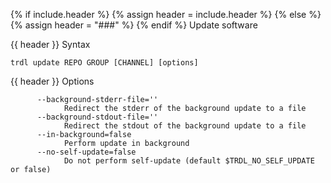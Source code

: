 {% if include.header %}
{% assign header = include.header %}
{% else %}
{% assign header = "###" %}
{% endif %}
Update software

{{ header }} Syntax

```shell
trdl update REPO GROUP [CHANNEL] [options]
```

{{ header }} Options

```shell
      --background-stderr-file=''
            Redirect the stderr of the background update to a file
      --background-stdout-file=''
            Redirect the stdout of the background update to a file
      --in-background=false
            Perform update in background
      --no-self-update=false
            Do not perform self-update (default $TRDL_NO_SELF_UPDATE or false)
```


